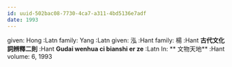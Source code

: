 ```yaml
---
id: uuid-502bac08-7730-4ca7-a311-4bd5136e7adf
date: 1993
---
```


given: Hong :Latn
family: Yang :Latn
given: 泓 :Hant
family: 楊 :Hant
**古代文化詞辨釋二則** :Hant
**Gudai wenhua ci bianshi er ze** :Latn
In: 
** 文物天地** :Hant
volume: 6, 1993